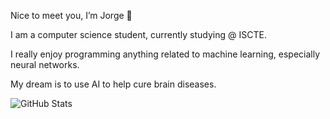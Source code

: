 Nice to meet you, I’m Jorge 👋

I am a computer science student, currently studying @ ISCTE.

I really enjoy programming anything related to machine learning, especially neural networks.

My dream is to use AI to help cure brain diseases.

![GitHub Stats](https://github-readme-stats.vercel.app/api?username=heztek8&theme=radical)
